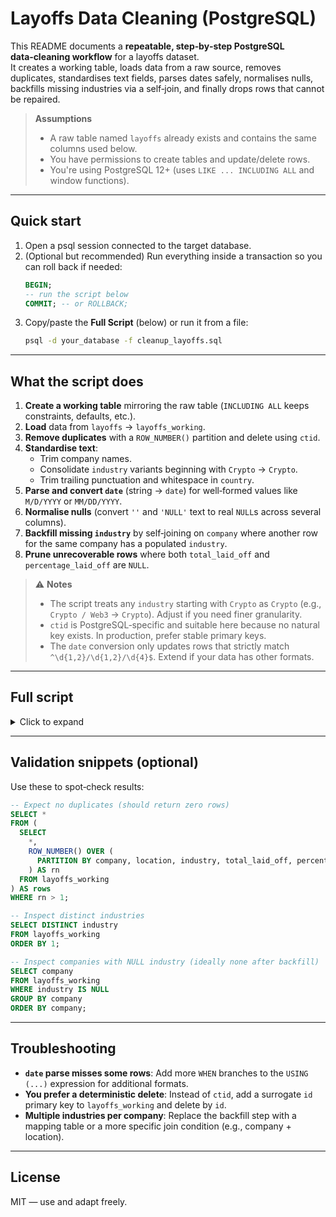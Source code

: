 # Layoffs Data Cleaning (PostgreSQL)

This README documents a **repeatable, step‑by‑step PostgreSQL data‑cleaning workflow** for a layoffs dataset.  
It creates a working table, loads data from a raw source, removes duplicates, standardises text fields, parses dates safely, normalises nulls, backfills missing industries via a self‑join, and finally drops rows that cannot be repaired.

> **Assumptions**
> - A raw table named `layoffs` already exists and contains the same columns used below.
> - You have permissions to create tables and update/delete rows.
> - You're using PostgreSQL 12+ (uses `LIKE ... INCLUDING ALL` and window functions).

---

## Quick start

1. Open a psql session connected to the target database.
2. (Optional but recommended) Run everything inside a transaction so you can roll back if needed:
   ```sql
   BEGIN;
   -- run the script below
   COMMIT; -- or ROLLBACK;
   ```
3. Copy/paste the **Full Script** (below) or run it from a file:
   ```bash
   psql -d your_database -f cleanup_layoffs.sql
   ```

---

## What the script does

1. **Create a working table** mirroring the raw table (`INCLUDING ALL` keeps constraints, defaults, etc.).  
2. **Load** data from `layoffs` → `layoffs_working`.  
3. **Remove duplicates** with a `ROW_NUMBER()` partition and delete using `ctid`.  
4. **Standardise text**:
   - Trim company names.
   - Consolidate `industry` variants beginning with `Crypto` → `Crypto`.
   - Trim trailing punctuation and whitespace in `country`.  
5. **Parse and convert `date`** (string → `date`) for well‑formed values like `M/D/YYYY` or `MM/DD/YYYY`.  
6. **Normalise nulls** (convert `''` and `'NULL'` text to real `NULL`s across several columns).  
7. **Backfill missing `industry`** by self‑joining on `company` where another row for the same company has a populated `industry`.  
8. **Prune unrecoverable rows** where both `total_laid_off` and `percentage_laid_off` are `NULL`.

> ⚠️ **Notes**
> - The script treats any `industry` starting with `Crypto` as `Crypto` (e.g., `Crypto / Web3` → `Crypto`). Adjust if you need finer granularity.
> - `ctid` is PostgreSQL‑specific and suitable here because no natural key exists. In production, prefer stable primary keys.
> - The `date` conversion only updates rows that strictly match `^\d{1,2}/\d{1,2}/\d{4}$`. Extend if your data has other formats.

---

## Full script

<details>
<summary>Click to expand</summary>

```sql
-- 1) Create working table mirroring the raw table
CREATE TABLE IF NOT EXISTS layoffs_working (LIKE layoffs INCLUDING ALL);

-- 2) Load data from raw table
INSERT INTO layoffs_working
SELECT *
FROM layoffs;

-- 3) Remove duplicates
-- Tag duplicates by partitioning on the set of columns that should define uniqueness.
-- Keep row_number = 1, delete the rest via ctid.
DELETE FROM layoffs_working
WHERE ctid IN (
  SELECT ctid
  FROM (
    SELECT
      ctid,
      ROW_NUMBER() OVER (
        PARTITION BY company, location, industry, total_laid_off, percentage_laid_off, date, stage, country, funds_raised_millions
      ) AS rn
    FROM layoffs_working
  ) AS t
  WHERE rn > 1
);

-- (Optional) sanity check: expect zero rows returned
SELECT *
FROM (
  SELECT
    *,
    ROW_NUMBER() OVER (
      PARTITION BY company, location, industry, total_laid_off, percentage_laid_off, date, stage, country, funds_raised_millions
    ) AS rn
  FROM layoffs_working
) AS chk
WHERE rn > 1;

-- 4) Standardise text fields

-- Trim company names
UPDATE layoffs_working
SET company = TRIM(company)
WHERE company IS NOT NULL AND company <> TRIM(company);

-- Consolidate industry variants starting with 'Crypto' to 'Crypto'
UPDATE layoffs_working
SET industry = 'Crypto'
WHERE industry ILIKE 'Crypto%';

-- Normalise country values: trim whitespace and trailing dots
UPDATE layoffs_working
SET country = TRIM(TRAILING '.' FROM TRIM(country))
WHERE country IS NOT NULL;

-- 5) Parse and convert date (text -> date) for values like M/D/YYYY or MM/DD/YYYY
-- First, update convertible strings into real dates in-place using to_date
UPDATE layoffs_working
SET date = TO_DATE(date, 'FMMM/FMDD/YYYY')
WHERE date IS NOT NULL
  AND date ~ '^[0-9]{1,2}/[0-9]{1,2}/[0-9]{4}$';

-- Then, ensure the column is of type DATE (safe cast only for rows that matched)
ALTER TABLE layoffs_working
  ALTER COLUMN date TYPE DATE
  USING (
    CASE
      WHEN date ~ '^[0-9]{1,2}/[0-9]{1,2}/[0-9]{4}$' THEN TO_DATE(date, 'FMMM/FMDD/YYYY')
      WHEN date ~ '^[0-9]{4}-[0-9]{2}-[0-9]{2}$' THEN date::date   -- already ISO format
      ELSE NULL::date
    END
  );

-- 6) Normalise null-like strings to actual NULLs
UPDATE layoffs_working
SET total_laid_off = NULL
WHERE total_laid_off = '' OR total_laid_off ILIKE 'null';

UPDATE layoffs_working
SET percentage_laid_off = NULL
WHERE percentage_laid_off = '' OR percentage_laid_off ILIKE 'null';

UPDATE layoffs_working
SET industry = NULL
WHERE industry = '' OR industry ILIKE 'null';

UPDATE layoffs_working
SET company = NULL
WHERE company = '' OR company ILIKE 'null';

-- 7) Backfill missing industry by company (assumes single industry per company)
UPDATE layoffs_working t1
SET industry = t2.industry
FROM layoffs_working t2
WHERE t1.company = t2.company
  AND t1.industry IS NULL
  AND t2.industry IS NOT NULL;

-- 8) Remove rows that cannot be repaired (no layoff magnitude info at all)
DELETE FROM layoffs_working
WHERE total_laid_off IS NULL
  AND percentage_laid_off IS NULL;
```

</details>

---

## Validation snippets (optional)

Use these to spot‑check results:

```sql
-- Expect no duplicates (should return zero rows)
SELECT *
FROM (
  SELECT
    *,
    ROW_NUMBER() OVER (
      PARTITION BY company, location, industry, total_laid_off, percentage_laid_off, date, stage, country, funds_raised_millions
    ) AS rn
  FROM layoffs_working
) AS rows
WHERE rn > 1;

-- Inspect distinct industries
SELECT DISTINCT industry
FROM layoffs_working
ORDER BY 1;

-- Inspect companies with NULL industry (ideally none after backfill)
SELECT company
FROM layoffs_working
WHERE industry IS NULL
GROUP BY company
ORDER BY company;
```

---

## Troubleshooting

- **`date` parse misses some rows**: Add more `WHEN` branches to the `USING (...)` expression for additional formats.
- **You prefer a deterministic delete**: Instead of `ctid`, add a surrogate `id` primary key to `layoffs_working` and delete by `id`.
- **Multiple industries per company**: Replace the backfill step with a mapping table or a more specific join condition (e.g., company + location).

---

## License

MIT — use and adapt freely.
